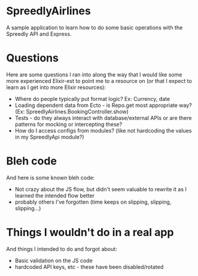 # SpreedlyAirlines

A sample application to learn how to do some basic operations
with the Spreedly API and Express.

# Questions

Here are some questions I ran into along the way that I would like
some more experienced Elixir-est to point me to a resource on (or
that I expect to learn as I get into more Elixir resources):

* Where do people typically put format logic? Ex: Currency, date
* Loading dependent data from Ecto - is Repo.get most appropriate way? (Ex: SpreedlyAirlines.BookingController.show)
* Tests - do they always interact with database/external APIs or are there patterns for mocking or intercepting these?
* How do I access configs from modules? (like not hardcoding the values in my SpreedlyApi module?)

# Bleh code

And here is some known bleh code:

* Not crazy about the JS flow, but didn't seem valuable to rewrite it as I learned the intended flow better
* probably others I've forgotten (time keeps on slipping, slipping, slipping...)

# Things I wouldn't do in a real app

And things I intended to do and forgot about:

* Basic validation on the JS code
* hardcoded API keys, etc - these have been disabled/rotated
